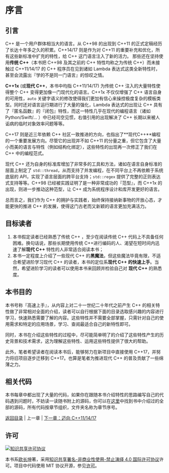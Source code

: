 # 序言

## 引言

C++ 是一个用户群体相当大的语言。从 C++98 的出现到 C++11 的正式定稿经历了长达十年多之久的积累。C++14/17 则是作为对 C++11 的重要补充和优化，所有这些新标准中扩充的特性，给 C++ 这门语言注入了新的活力。
那些还在坚持使用**传统 C++**（本书把 C++98 及其之前的 C++ 特性均称之为传统 C++）而未接触过 C++11/14/17 的 C++ 程序员在见到诸如 Lambda 表达式这类全新特性时，甚至会流露出『学的不是同一门语言』的惊叹之情。

**C++1x** (或**现代 C++**，本书中均指 C++11/14/17) 为传统 C++ 注入的大量特性使得整个 C++ 变得更加像一门现代化的语言。C++1x 不仅仅增强了 C++ 语言自身的可用性，`auto` 关键字语义的修改使得我们更加有信心来操控极度复杂的模板类型。同时还对语言运行期进行了大量的强化，Lambda 表达式的出现让 C++ 具有了『匿名函数』的『闭包』特性，而这一特性几乎在现代的编程语言（诸如 Python/Swift/... ）中已经司空见惯，右值引用的出现解决了 C++ 长期以来被人诟病的临时对象效率问题等等。

C++17 则是近三年依赖 C++ 社区一致推进的方向，也指出了**现代C++**编程的一个重要发展方向。尽管它的出现并不如 C++11 的分量之重，但它包含了大量小而美的语言与特性（例如结构化绑定），这些特性的出现再一次修正了我们在 C++ 中的编程范式。

现代 C++ 还为自身的标准库增加了非常多的工具和方法，诸如在语言自身标准的层面上制定了 `std::thread`，从而支持了并发编程，在不同平台上不再依赖于系统底层的 API，实现了语言层面的跨平台支持；`std::regex` 提供了完整的正则表达式支持等等。C++98 已经被实践证明了是一种非常成功的『范型』，而 C++1x 的出现，则进一步推动这种范型，让 C++ 成为系统程序设计和库开发更好的语言。

总而言之，我们作为 C++ 的拥护与实践者，始终保持接纳新事物的开放心态，才能更快的推进 C++ 的发展，使得这门古老而又新颖的语言更加充满活力。

## 目标读者

1. 本书假定读者已经熟悉了传统 C++ ，至少在阅读传统 C++ 代码上不具备任何困难。换句话说，那些长期使用传统 C++进行编码的人、渴望在短时间内迅速了解**现代 C++** 特性的人非常适合阅读本书；
2. 本书一定程度上介绍了一些现代 C++ 的**黑魔法**，但这些魔法毕竟有限，不适合希望进阶学习现代 C++ 的读者，本书的定位系**现代 C++ 的快速上手**。当然，希望进阶学习的读者可以使用本书来回顾并检验自己对 **现代 C++** 的熟悉度。

## 本书目的

本书号称『高速上手』，从内容上对二十一世纪二十年代之前产生 C++ 的相关特性做了非常相对全面的介绍，读者可以自行根据下面的目录选取感兴趣的内容进行学习，快速熟悉需要了解的内容。这些特性并不需要全部掌握，只需针对自己的使用需求和特定的应用场景，学习、查阅最适合自己的新特性即可。

同时，本书在介绍这些特性的过程中，尽可能简单明了的介绍了这些特性产生的历史背景和技术需求，这为理解这些特性、运用这些特性提供了很大的帮助。

此外，笔者希望读者在阅读本书后，能够努力在新项目中直接使用 C++17，并努力将旧项目逐步迁移到 C++17。也算是笔者为推进现代 C++ 的普及贡献了一些绵薄之力。

## 相关代码

本书每章中都出现了大量的代码，如果你在跟随本书介绍特性的思路编写自己的代码遇到问题时，不妨读一读随书附上的源码，你可以在[这里](../code)中找到书中介绍过的全部的源码，所有代码按章节组织，文件夹名称为章节序号。

[返回目录](./toc.md) | 上一章 | [下一章：迈向 C++11/14/17](./01-intro.md)

## 许可

<a rel="license" href="http://creativecommons.org/licenses/by-nc-nd/4.0/"><img alt="知识共享许可协议" style="border-width:0" src="https://i.creativecommons.org/l/by-nc-nd/4.0/80x15.png" /></a>

本书系[欧长坤](https://github.com/changkun)著，采用[知识共享署名-非商业性使用-禁止演绎 4.0 国际许可协议](http://creativecommons.org/licenses/by-nc-nd/4.0/)许可。项目中代码使用 MIT 协议开源，参见[许可](../LICENSE)。
